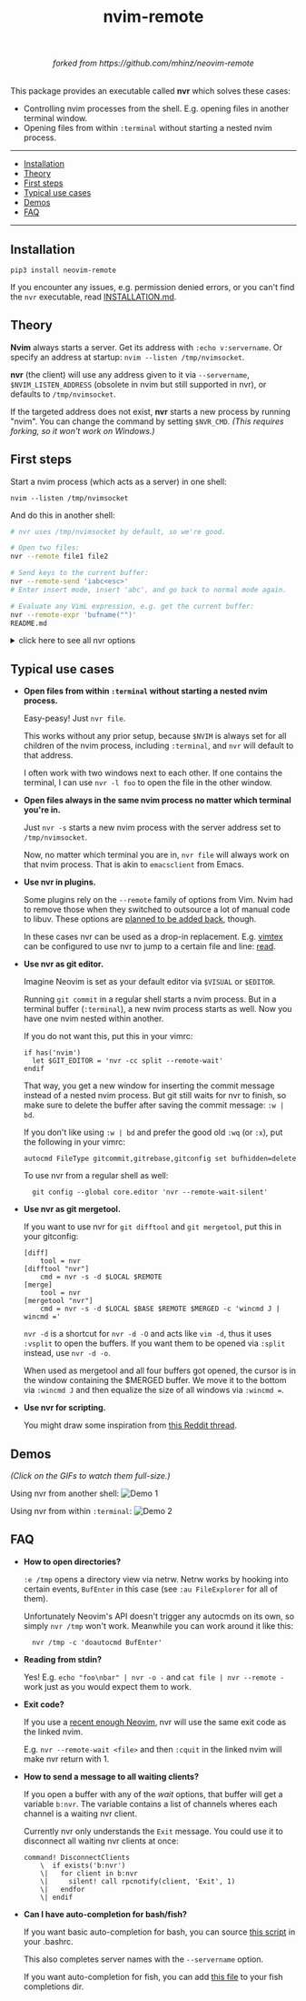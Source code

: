 <div align='center'>
  <h1>nvim-remote</h1><br>
  <h6>forked from https://github.com/mhinz/neovim-remote</h6>
</div>

This package provides an executable called **nvr** which solves these cases:

- Controlling nvim processes from the shell. E.g. opening files in another
  terminal window.
- Opening files from within `:terminal` without starting a nested nvim process.

---

- [Installation](#installation)
- [Theory](#theory)
- [First steps](#first-steps)
- [Typical use cases](#typical-use-cases)
- [Demos](#demos)
- [FAQ](#faq)

---

## Installation

    pip3 install neovim-remote

If you encounter any issues, e.g. permission denied errors, or you can't find the
`nvr` executable, read [INSTALLATION.md](INSTALLATION.md).

## Theory

**Nvim** always starts a server. Get its address with `:echo v:servername`. Or
specify an address at startup: `nvim --listen /tmp/nvimsocket`.

**nvr** (the client) will use any address given to it via `--servername`,
`$NVIM_LISTEN_ADDRESS` (obsolete in nvim but still supported in nvr), or
defaults to `/tmp/nvimsocket`.

If the targeted address does not exist, **nvr** starts a new process by running
"nvim". You can change the command by setting `$NVR_CMD`. _(This requires
forking, so it won't work on Windows.)_

## First steps

Start a nvim process (which acts as a server) in one shell:

    nvim --listen /tmp/nvimsocket

And do this in another shell:

```sh
# nvr uses /tmp/nvimsocket by default, so we're good.

# Open two files:
nvr --remote file1 file2

# Send keys to the current buffer:
nvr --remote-send 'iabc<esc>'
# Enter insert mode, insert 'abc', and go back to normal mode again.

# Evaluate any VimL expression, e.g. get the current buffer:
nvr --remote-expr 'bufname("")'
README.md
```

<details>
<summary>click here to see all nvr options</summary>

```
$ nvr -h
usage: nvr [arguments]

Remote control Neovim processes.

If no process is found, a new one will be started.

    $ nvr --remote-send 'iabc<cr><esc>'
    $ nvr --remote-expr 'map([1,2,3], "v:val + 1")'

Any arguments not consumed by options will be fed to --remote-silent:

    $ nvr --remote-silent file1 file2
    $ nvr file1 file2

All --remote options take optional commands.
Exception: --remote-expr, --remote-send.

    $ nvr +10 file
    $ nvr +'echomsg "foo" | echomsg "bar"' file
    $ nvr --remote-tab-wait +'set bufhidden=delete' file

Open files in a new window from a terminal buffer:

    $ nvr -cc split file1 file2

Use nvr from git to edit commit messages:

    $ git config --global core.editor 'nvr --remote-wait-silent'

optional arguments:
  -h, --help            show this help message and exit
  --remote [<file> [<file> ...]]
                        Use :edit to open files. If no process is found, throw
                        an error and start a new one.
  --remote-wait [<file> [<file> ...]]
                        Like --remote, but block until all buffers opened by
                        this option get deleted or the process exits.
  --remote-silent [<file> [<file> ...]]
                        Like --remote, but throw no error if no process is
                        found.
  --remote-wait-silent [<file> [<file> ...]]
                        Combines --remote-wait and --remote-silent.
  --remote-tab [<file> [<file> ...]]
                        Like --remote, but use :tabedit.
  --remote-tab-wait [<file> [<file> ...]]
                        Like --remote-wait, but use :tabedit.
  --remote-tab-silent [<file> [<file> ...]]
                        Like --remote-silent, but use :tabedit.
  --remote-tab-wait-silent [<file> [<file> ...]]
                        Like --remote-wait-silent, but use :tabedit.
  --remote-send <keys>  Send key presses.
  --remote-expr <expr>  Evaluate expression and print result in shell.
  --servername <addr>   Set the address to be used. This overrides the default
                        "/tmp/nvimsocket" and $NVIM_LISTEN_ADDRESS.
  --serverlist          Print the TCPv4 and Unix domain socket addresses of
                        all nvim processes.
  -cc <cmd>             Execute a command before every other option.
  -c <cmd>              Execute a command after every other option.
  -d                    Diff mode. Use :diffthis on all to be opened buffers.
  -l                    Change to previous window via ":wincmd p".
  -o <file> [<file> ...]
                        Open files via ":split".
  -O <file> [<file> ...]
                        Open files via ":vsplit".
  -p <file> [<file> ...]
                        Open files via ":tabedit".
  -q <errorfile>        Read errorfile into quickfix list and display first
                        error.
  -s                    Silence "no server found" message.
  -t <tag>              Jump to file and position of given tag.
  --nostart             If no process is found, do not start a new one.
  --version             Show the nvr version.

Development: https://github.com/mhinz/neovim-remote

Happy hacking!
```

</details>

## Typical use cases

- **Open files from within `:terminal` without starting a nested nvim process.**

  Easy-peasy! Just `nvr file`.

  This works without any prior setup, because `$NVIM` is always set for all
  children of the nvim process, including `:terminal`, and `nvr` will default
  to that address.

  I often work with two windows next to each other. If one contains the
  terminal, I can use `nvr -l foo` to open the file in the other window.

- **Open files always in the same nvim process no matter which terminal you're in.**

  Just `nvr -s` starts a new nvim process with the server address set to
  `/tmp/nvimsocket`.

  Now, no matter which terminal you are in, `nvr file` will always work on
  that nvim process. That is akin to `emacsclient` from Emacs.

- **Use nvr in plugins.**

  Some plugins rely on the `--remote` family of options from Vim. Nvim had to
  remove those when they switched to outsource a lot of manual code to libuv.
  These options are [planned to be added back](https://github.com/neovim/neovim/issues/1750), though.

  In these cases nvr can be used as a drop-in replacement. E.g.
  [vimtex](https://github.com/lervag/vimtex) can be configured to use nvr to
  jump to a certain file and line: [read](https://github.com/lervag/vimtex/blob/80b96c13fe9edc5261e9be104fe15cf3bdc3173d/doc/vimtex.txt#L1702-L1708).

- **Use nvr as git editor.**

  Imagine Neovim is set as your default editor via `$VISUAL` or `$EDITOR`.

  Running `git commit` in a regular shell starts a nvim process. But in a
  terminal buffer (`:terminal`), a new nvim process starts as well. Now you
  have one nvim nested within another.

  If you do not want this, put this in your vimrc:

  ```vim
  if has('nvim')
    let $GIT_EDITOR = 'nvr -cc split --remote-wait'
  endif
  ```

  That way, you get a new window for inserting the commit message instead of a
  nested nvim process. But git still waits for nvr to finish, so make sure to
  delete the buffer after saving the commit message: `:w | bd`.

  If you don't like using `:w | bd` and prefer the good old `:wq` (or `:x`),
  put the following in your vimrc:

  ```vim
  autocmd FileType gitcommit,gitrebase,gitconfig set bufhidden=delete
  ```

  To use nvr from a regular shell as well:

        git config --global core.editor 'nvr --remote-wait-silent'

- **Use nvr as git mergetool.**

  If you want to use nvr for `git difftool` and `git mergetool`, put this in
  your gitconfig:

  ```
  [diff]
      tool = nvr
  [difftool "nvr"]
      cmd = nvr -s -d $LOCAL $REMOTE
  [merge]
      tool = nvr
  [mergetool "nvr"]
      cmd = nvr -s -d $LOCAL $BASE $REMOTE $MERGED -c 'wincmd J | wincmd ='
  ```

  `nvr -d` is a shortcut for `nvr -d -O` and acts like `vim -d`, thus it uses
  `:vsplit` to open the buffers. If you want them to be opened via `:split`
  instead, use `nvr -d -o`.

  When used as mergetool and all four buffers got opened, the cursor is in the
  window containing the $MERGED buffer. We move it to the bottom via `:wincmd
J` and then equalize the size of all windows via `:wincmd =`.

- **Use nvr for scripting.**

  You might draw some inspiration from [this Reddit
  thread](https://www.reddit.com/r/neovim/comments/aex45u/integrating_nvr_and_tmux_to_use_a_single_tmux_per).

## Demos

_(Click on the GIFs to watch them full-size.)_

Using nvr from another shell: ![Demo 1](https://github.com/mhinz/neovim-remote/raw/master/images/demo1.gif)

Using nvr from within `:terminal`: ![Demo 2](https://github.com/mhinz/neovim-remote/raw/master/images/demo2.gif)

## FAQ

- **How to open directories?**

  `:e /tmp` opens a directory view via netrw. Netrw works by hooking into certain
  events, `BufEnter` in this case (see `:au FileExplorer` for all of them).

  Unfortunately Neovim's API doesn't trigger any autocmds on its own, so simply
  `nvr /tmp` won't work. Meanwhile you can work around it like this:

        nvr /tmp -c 'doautocmd BufEnter'

- **Reading from stdin?**

  Yes! E.g. `echo "foo\nbar" | nvr -o -` and `cat file | nvr --remote -` work just
  as you would expect them to work.

- **Exit code?**

  If you use a [recent enough
  Neovim](https://github.com/neovim/neovim/commit/d2e8c76dc22460ddfde80477dd93aab3d5866506), nvr will use the same exit code as the linked nvim.

  E.g. `nvr --remote-wait <file>` and then `:cquit` in the linked nvim will make
  nvr return with 1.

- **How to send a message to all waiting clients?**

  If you open a buffer with any of the _wait_ options, that buffer will get a
  variable `b:nvr`. The variable contains a list of channels wheres each
  channel is a waiting nvr client.

  Currently nvr only understands the `Exit` message. You could use it to
  disconnect all waiting nvr clients at once:

  ```vim
  command! DisconnectClients
      \  if exists('b:nvr')
      \|   for client in b:nvr
      \|     silent! call rpcnotify(client, 'Exit', 1)
      \|   endfor
      \| endif
  ```

- **Can I have auto-completion for bash/fish?**

  If you want basic auto-completion for bash, you can source [this
  script](contrib/completion.bash) in your .bashrc.

  This also completes server names with the `--servername` option.

  If you want auto-completion for fish, you can add [this
  file](contrib/completion.fish) to your fish completions dir.
